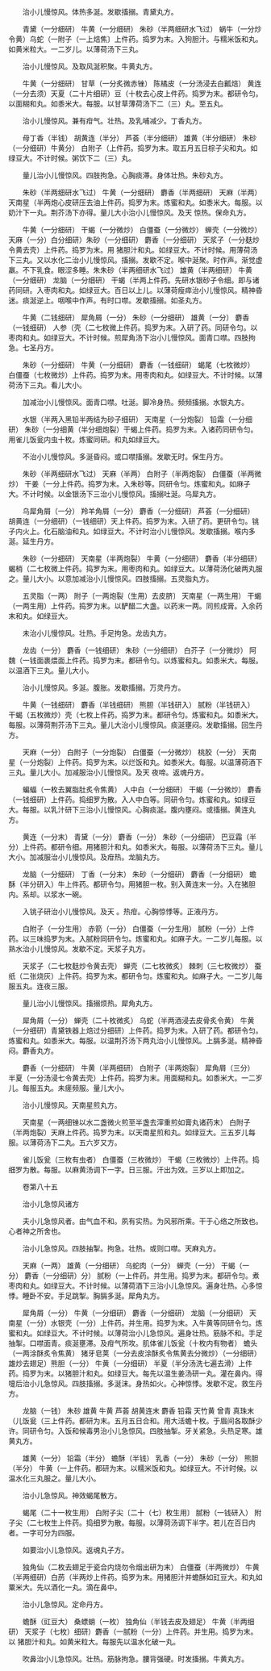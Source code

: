 <!-- { "loadSidebar": true } -->
　　治小儿慢惊风。体热多涎。发歇搐搦。青黛丸方。

　　青黛（一分细研） 牛黄（一分细研） 朱砂（半两细研水飞过） 蜗牛（一分炒令黄）乌蛇（一附子（一上焙焦〕上件药。捣罗为末。入狗胆汁。与糯米饭和丸。如黄米粒大。一二岁儿。以薄荷汤下三丸。

　　治小儿慢惊风。及取风涎积聚。牛黄丸方。

　　牛黄（一分细研） 甘草（一分炙微赤锉） 陈橘皮（一分汤浸去白瓤焙） 黄连（一分去须）天夏（二十片细研）豆（十枚去心皮上件药。捣罗为末。都研令匀。以面糊和丸。如黍米大。每服。以甘草薄荷汤下二（三）丸。至五丸。

　　治小儿慢惊风。兼有疳气。壮热。及乳哺减少。丁香丸方。

　　母丁香（半钱） 胡黄连（半分） 芦荟（半分细研） 雄黄（半分细研） 朱砂（一分细研）牛黄分） 白附子（上件药。捣罗为末。取五月五日棕子尖和丸。如绿豆大。不计时候。粥饮下二（三）丸。

　　量儿治小儿慢惊风。四肢拘急。心胸痰滞。身体壮热。朱砂丸方。

　　朱砂（半两细研水飞过） 牛黄（一分细研） 麝香（半两细研） 天麻（半两） 天南星（半两炮心皮研压去油上件药。捣罗为末。炼蜜和丸。如黍米大。每服。以奶汁下一丸。荆芥汤下亦得。量儿大小治小儿慢惊风。及天 惊热。保命丸方。

　　牛黄（一分细研） 干蝎（一分微炒） 白僵蚕（一分微炒） 蝉壳（一分微炒） 天麻（一分）白分细研）朱砂（一分细研） 麝香（一分细研） 天浆子（一分麸炒令黄去壳）上件药。捣罗为末。用 猪胆汁和丸。如绿豆大。不计时候。用薄荷汤下三丸。又以水化二治小儿慢惊风。搐搦。发歇不定。喉中涎聚。时作声。渐觉虚羸。不下乳食。眼涩多睡。朱朱砂（半两细研水飞过） 雄黄（半两细研） 牛黄（一分细研） 龙脑（一分细研） 干蝎（半两上件药。先研水银砂子令细。即与诸药同研。入枣肉和丸。如绿豆大。百日以上儿。以薄荷瘦瘁治小儿慢惊风。精神昏迷。痰涎逆上。咽喉中作声。有时口噤。发歇搐搦。如圣丸方。

　　牛黄（二钱细研） 犀角屑（一分） 朱砂（一分细研） 雄黄（一分） 麝香（一钱细研） 人参（壳（二七枚微上件药。捣罗为末。入研了药。同研令匀。以枣肉和丸。如绿豆大。不计时候。煎犀角汤下治小儿慢惊风。面青口噤。四肢拘急。七圣丹方。

　　朱砂（一分细研） 牛黄（一分细研） 麝香（一钱细研） 蝎尾（七枚微炒） 白僵蚕（七枚微炒）上件药。捣罗为末。用枣肉和丸。如绿豆大。不计时候。以薄荷汤下三丸。看儿大小。

　　加减治小儿慢惊风。面青口噤。吐涎。脚冷身热。频频搐搦。水银丸方。

　　水银（半两入黑铅半两结为砂子细研） 天南星（一分炮裂） 铅霜（一分细研） 朱砂（一分细黄（半分细炮裂）干蝎上件药。捣罗为末。入诸药同研令匀。用雀儿饭瓮内虫十枚。炼蜜同研。和丸如绿豆大。

　　不治小儿慢惊风。多涎昏闷。或口噤搐搦。发歇无时。保生丹方。

　　朱砂（半两细研水飞过） 天麻（半两） 白附子（半两炮裂） 白僵蚕（半两微炒） 干姜（一分上件药。捣罗为末。入朱砂等。同研令匀。炼蜜和丸。如麻子大。不计时候。以金银汤下三治小儿慢惊风。搐搦吐涎。乌犀丸方。

　　乌犀角屑（一分） 羚羊角屑（一分） 麝香（一分细研） 芦荟（一分细研） 胡黄连（一分细研）（一钱细研）天上件药。捣罗为末。入研了药。更研令匀。铫子内火上。化石脑油和丸。如绿豆大。不计时治小儿慢惊风。发歇搐搦。喉内多涎。延生丹方。

　　朱砂（一分细研） 天南星（半两炮裂） 牛黄（一分细研） 麝香（半分细研） 蝎梢（二七枚微上件药。捣罗为末。用枣肉和丸。如绿豆大。以薄荷汤化破两丸服之。量儿大小。以意加减治小儿慢惊风。四肢搐搦。五灵脂丸方。

　　五灵脂（一两） 附子〔一两炮裂（生用）去皮脐〕 天南星（一两生用） 干蝎（一两生用）上件药。捣罗为末。以酽醋二大盏。以药末一两。同煎成膏。入余药末和丸。如绿豆大。

　　未治小儿慢惊风。壮热。手足拘急。龙齿丸方。

　　龙齿（一分） 麝香（一钱细研） 朱砂（一分细研） 白芥子（一分微炒） 阿魏（一钱面裹煨面上件药。捣罗为末。都研令匀。以炼蜜和丸。如黍米大。每服。以温酒下三丸。量儿大小。

　　治小儿慢惊风。多涎。腹胀。发歇搐搦。万灵丹方。

　　牛黄（一钱细研） 麝香（半钱细研） 熊胆（半钱研入） 腻粉（半钱研入） 干蝎（五枚微炒）壳（七枚上件药。捣罗为末。都研令匀。炼蜜和丸。如黍米大。每服。以薄荷荆芥汤下三丸。量儿大治小儿慢惊风。痰涎壅闷。发歇搐搦。回生丹方。

　　天麻（一分） 白附子（一分炮裂） 白僵蚕（一分微炒） 桃胶（一分） 天南星（一分炮裂）上件药。捣罗为末。以烂饭和丸。如黍米大。每服。以温薄荷酒下三丸。量儿大小。加减服治小儿慢惊风。及天 夜啼。返魂丹方。

　　蝙蝠（一枚去翼脂肚炙令焦黄） 人中白（一分细研） 干蝎（一分微炒） 麝香（一钱细研）上件药。捣细罗为散。入人中白等。同研令匀。炼蜜和丸。如绿豆大。每服。以乳汁研下三治小儿慢惊风。心胸痰涎。腹内壅闷。或搐搦。黄连丸方。

　　黄连（一分末） 青黛（一分） 麝香（一分） 朱砂（一分细研） 巴豆霜（半分）上件药。都研令细。用猪胆汁和丸。如黍米大。每服。以薄荷汤下三丸。量儿大小。加减服治小儿慢惊风。及疳热。龙脑丸方。

　　龙脑（一分细研） 丁香（一分末） 朱砂（一分细研） 麝香（一分细研） 蟾酥（半分研入）牛上件药。都研令匀。用猪胆一枚。别入黄连末一分。入在猪胆内。系却。以浆水一碗。

　　入铫子研治小儿慢惊风。及天 。热疳。心胸惊悸等。正液丹方。

　　白附子（一分生用） 赤箭（一分） 白僵蚕（一分生用） 腻粉（一分）上件药。以三味捣罗为末。入腻粉同研令匀。炼蜜和丸。如麻子大。一二岁儿每服。以熟水治小儿慢惊风。发歇不定。天浆子丸方。

　　天浆子（二七枚麸炒令黄去壳） 蝉壳（二七枚微炙） 棘刺（三七枚微炒） 蚕纸（二张烧灰）上件药。捣罗为末。都研令匀。炼蜜和丸。如麻子大。一二岁儿每服五丸。连夜三服。

　　量儿治小儿慢惊风。搐搦烦热。犀角丸方。

　　犀角屑（一分） 蝉壳（二十枚微炙） 乌蛇（半两酒浸去皮骨炙令黄） 牛黄（一分细研）青黛铁器上焙过分细研）上件药。捣罗为末。入研了药。都研令匀。炼蜜和丸。如黍米大。每服。以温荆芥汤下两丸治小儿慢惊风。上膈多涎。精神昏闷。麝香丸方。

　　麝香（一分细研） 牛黄（半两细研） 白附子（半两炮裂） 犀角屑（三分） 半夏（一分汤浸七令黄去壳）上件药。捣罗为末。用面糊和丸。如黍米大。一二岁儿。每服五丸。未瘥频服。量儿大小。

　　治小儿慢惊风。天南星煎丸方。

　　天南星（一两细锉以水二盏微火煎至半盏去滓重煎如膏丸诸药末） 白附子（半两炮裂）天麻上件药。捣罗为末。以天南星煎和丸。如绿豆大。三五岁儿每服。以薄荷汤下二丸。五六岁又方。

　　雀儿饭瓮（三枚有虫者） 白僵蚕（三枚微炒） 干蝎（三枚微炒）上件药。捣细罗为散。每服。以麻黄汤调下一字。日三服。汗出为效。三岁以上即加之。

　　卷第八十五

　　治小儿急惊风诸方

　　夫小儿急惊风者。由气血不和。夙有实热。为风邪所乘。干于心络之所致也。心者神之所舍也。

　　治小儿急惊风。四肢抽掣。拘急。壮热。或则口噤。天麻丸方。

　　天麻（一两） 雄黄（一分细研） 乌蛇肉（一分） 蝉壳（一分） 干蝎（一分） 麝香（一分细研）分） 腻粉（一上件药。并生用。捣罗为末。都研令匀。煮枣肉和丸。如绿豆大。不计时候。以薄荷酒下三治小儿急惊风。遍身壮热。心多惊悸。睡卧不安。手足跳掣。胸膈多涎。犀角丸方。

　　犀角屑（一分） 牛黄（一分细研） 麝香（一分细研） 龙脑（一分细研） 天南星（一分）水银壳（一分）上件药。并生用。捣罗为末。入牛黄等同研令匀。炼蜜和丸。如绿豆大。不计时候。以薄荷治小儿急惊风。遍身壮热。筋脉不和。手足抽掣。口噤面青。痰涎壅滞。及疳气所攻。肌体雀儿饭瓮（十枚内有物者） 蟾头（一两涂酥炙令焦黄） 猪牙皂荚（一分去皮涂酥炙令焦黄去分微炒）（一分细研）雄炒去翅足）熊胆（一分） 牛黄（一分细研） 半夏（半分汤洗七遍去滑）上件药。捣罗为末。以猪胆汁和丸。如绿豆大。每先以温生姜汤研一丸。灌在鼻内。得嚏后治小儿急惊风。四肢搐搦。多涎沫。身热如火。心神惊悸。发歇不定。救生丹方。

　　龙脑（一钱） 朱砂 雄黄 牛黄 芦荟 胡黄连末 麝香 铅霜 天竹黄 曾青 真珠末（儿饭瓮（三上件药。都研为末。五月五日合和。用大活蟾十枚。于眉间各取酥少许。同研令匀。入饭和候毒男治小儿急惊风。四肢抽掣。牙关紧急。头热足寒。雄黄丸方。

　　雄黄（一分） 铅霜（半分） 蟾酥（半钱） 乳香（一分） 朱砂（一分） 熊胆（半分） 牛黄（一上件药。都研为末。以糯米饭和丸。如绿豆大。不计时候。以温水化三丸服之。量儿大小。

　　治小儿急惊风。神效蝎尾散方。

　　蝎尾（二十一枚生用） 白附子尖〔二十（七）枚生用〕 腻粉（一钱研入） 附子尖（二七枚生上件药。捣细罗为散。每服。以薄荷汤调下半字。若儿在百日内者。一字可分为四服。

　　如要治小儿急惊风。返魂丸子方。

　　独角仙（二枚去翅足于瓷合内烧勿令烟出研为末） 白僵蚕（半两微炒） 牛黄（半两细研）白苈（半两炒上件药。捣罗为末。用猪胆汁并蟾酥如豇豆大。和丸如粟米大。先以酒化一丸。滴在鼻中。

　　治小儿急惊风。定命丹方。

　　蟾酥（豇豆大） 桑螵蛸（一枚） 独角仙（半钱去皮及翅足） 牛黄（半两细研） 天浆子（七枚）细研）麝香（一腻粉（一分）上件药。并生用。捣罗为末。以 猪胆汁和丸。如黄米粒大。每服先以温水化破一丸。

　　吹鼻治小儿急惊风。壮热。筋脉拘急。腰背强硬。时发搐搦。牛黄丸方。

